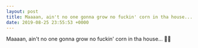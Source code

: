 ```yaml
---
layout: post
title: Maaaan, ain't no one gonna grow no fuckin' corn in tha house... 🌽🤬
date: 2019-08-25 23:55:53 +0000
---
```


Maaaan, ain't no one gonna grow no fuckin' corn in tha house... 🌽🤬

